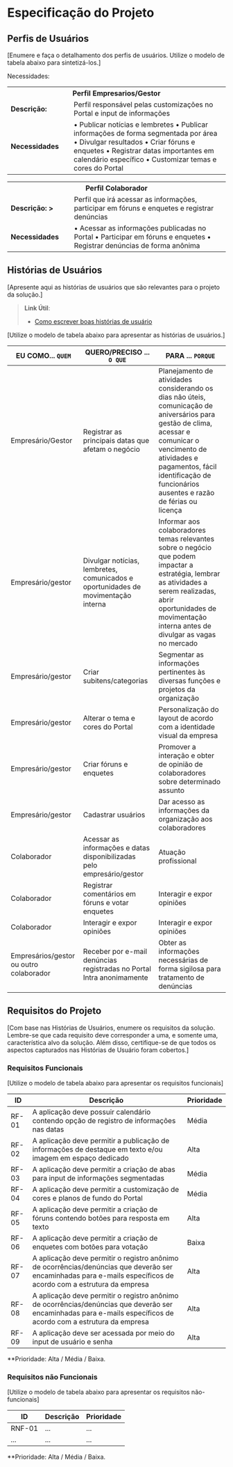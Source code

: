 # Especificação do Projeto

## Perfis de Usuários

[Enumere e faça o detalhamento dos perfis de usuários. Utilize o modelo de tabela abaixo para sintetizá-los.]

<table>
<tbody>
<tr align=center>
<th colspan="2">Perfil Empresarios/Gestor </th>
</tr> Necessidades: 
<tr>
<td width="150px"><b>Descrição:  </b></td>
<td width="600px">Perfil responsável pelas customizações no Portal e input de informações</td>
</tr>
<tr>
<td><b>Necessidades</b></td>
<td>•	Publicar notícias e lembretes
•	Publicar informações de forma segmentada por área
•	Divulgar resultados
•	Criar fóruns e enquetes
•	Registrar datas importantes em calendário específico
•	Customizar temas e cores do Portal
</td>
</tr>
</tbody>
</table>

<table>
<tbody>
<tr align=center>
<th colspan="2">Perfil Colaborador </th>
</tr>
<tr>
<td width="150px"><b>Descrição: ></b></td>
<td width="600px">Perfil que irá acessar as informações, participar em fóruns e enquetes e registrar denúncias</td> 
</tr>
<tr>
<td><b>Necessidades</b></td>
<td>•	Acessar as informações publicadas no Portal
•	Participar em fóruns e enquetes
•	Registrar denúncias de forma anônima
</td>
</tr>
</tbody>
</table>


## Histórias de Usuários

[Apresente aqui as histórias de usuários que são relevantes para o projeto da solução.]

> **Link Útil**:
> - [Como escrever boas histórias de usuário](https://medium.com/vertice/como-escrever-boas-users-stories-hist%C3%B3rias-de-usu%C3%A1rios-b29c75043fac)

[Utilize o modelo de tabela abaixo para apresentar as histórias de usuários.]

|EU COMO... `QUEM`   | QUERO/PRECISO ... `O QUE` |PARA ... `PORQUE`                 |
|--------------------|----------------------------------|----------------------------------------------------------------------------------------------------------|
| Empresário/Gestor                | Registrar as principais datas que afetam o negócio                      | Planejamento de atividades considerando os dias não úteis, comunicação de aniversários para gestão de clima, acessar e comunicar   o vencimento de atividades e pagamentos, fácil identificação de funcionários ausentes e razão de férias ou licença                            |
| Empresário/gestor               | Divulgar notícias, lembretes, comunicados e oportunidades de movimentação interna                       | Informar aos colaboradores temas relevantes sobre o negócio que podem impactar a estratégia, lembrar as atividades a serem realizadas, abrir oportunidades de movimentação interna antes de divulgar as vagas no mercado                              |
| Empresário/gestor             | Criar subitens/categorias                       | Segmentar as informações pertinentes às diversas funções e projetos da organização                              |
| Empresário/gestor            | Alterar o tema e cores do Portal                       | Personalização do layout de acordo com a identidade visual da empresa                              |
| Empresário/gestor               | Criar fóruns e enquetes                      | Promover a interação e obter de opinião de colaboradores sobre determinado assunto                             |
| Empresário/gestor               | Cadastrar usuários                       | Dar acesso as informações da organização aos colaboradores                              |
| Colaborador               | Acessar as informações e datas disponibilizadas pelo empresário/gestor                       | Atuação profissional                              |
| Colaborador               | Registrar comentários em fóruns e votar enquetes                       | Interagir e expor opiniões                              |
| Colaborador               | Interagir e expor opiniões                       | Interagir e expor opiniões                              |
| Empresários/gestor ou outro colaborador               | Receber por e-mail denúncias registradas no Portal Intra anonimamente                       | Obter as informações necessárias de forma sigilosa para tratamento de denúncias                              |
## Requisitos do Projeto

[Com base nas Histórias de Usuários, enumere os requisitos da solução. Lembre-se que cada requisito deve corresponder a uma, e somente uma, característica alvo da solução. Além disso, certifique-se de que todos os aspectos capturados nas Histórias de Usuário foram cobertos.]

### Requisitos Funcionais

[Utilize o modelo de tabela abaixo para apresentar os requisitos funcionais]

|ID    | Descrição                | Prioridade |
|-------|---------------------------------|----|
| RF- 01 |A aplicação deve possuir calendário contendo opção de registro de informações nas datas | Média |  
| RF- 02| A aplicação deve permitir a publicação de informações de destaque em texto e/ou imagem em espaço dedicado | Alta |
| RF- 03| A aplicação deve permitir a criação de abas para input de informações segmentadas | Média |
| RF- 04| A aplicação deve permitir a customização de cores e planos de fundo do Portal | Média |
| RF- 05| A aplicação deve permitir a criação de fóruns contendo botões para resposta em texto | Alta |
| RF- 06| A aplicação deve permitir a criação de enquetes com botões para votação | Baixa |
| RF- 07| A aplicação deve permitir o registro anônimo de ocorrências/denúncias que deverão ser encaminhadas para e-mails específicos de acordo com a estrutura da empresa | Alta |
| RF- 08| A aplicação deve permitir o registro anônimo de ocorrências/denúncias que deverão ser encaminhadas para e-mails específicos de acordo com a estrutura da empresa | Alta |
| RF- 09| A aplicação deve ser acessada por meio do input de usuário e senha | Alta |

**Prioridade: Alta / Média / Baixa. 

### Requisitos não Funcionais

[Utilize o modelo de tabela abaixo para apresentar os requisitos não-funcionais]

|ID      | Descrição               |Prioridade |
|--------|-------------------------|----|
| RNF-01 |  ...                    | ...   | 
| ...    |  ...                    | ...   | 

**Prioridade: Alta / Média / Baixa. 

